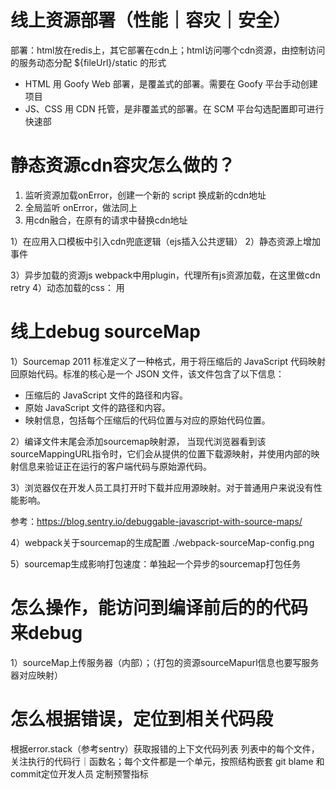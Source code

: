 # 线上资源部署（性能｜容灾｜安全）
部署：html放在redis上，其它部署在cdn上；html访问哪个cdn资源，由控制访问的服务动态分配
${fileUrl}/static 的形式

- HTML 用 Goofy Web 部署，是覆盖式的部署。需要在 Goofy 平台手动创建项目
- JS、CSS 用 CDN 托管，是非覆盖式的部署。在 SCM 平台勾选配置即可进行快速部


# 静态资源cdn容灾怎么做的？
1. 监听资源加载onError，创建一个新的 script 换成新的cdn地址
2. 全局监听 onError，做法同上
3. 用cdn融合，在原有的请求中替换cdn地址

1）在应用入口模板中引入cdn兜底逻辑（ejs插入公共逻辑）
2）静态资源上增加事件
 <!-- <script ${fileUrl}/static/ onerror={} -->
3）异步加载的资源js
webpack中用plugin，代理所有js资源加载，在这里做cdn retry
4）动态加载的css：
用
<!-- 
new MiniCssExtractPlugin({
  filename: function({ chunk }) {
    if (chunk.name === INDEX_MERGED) {
      return `${paths.RESOURCE_BUILDE_PATH}css/[name].css`;
    } else {
      return `${paths.RESOURCE_BUILDE_PATH}css/[name].[contenthash:8].css`;
    }
  },
  chunkFilename: `${paths.RESOURCE_BUILDE_PATH}css/[name].[contenthash:8].chunk.css`,
  ignoreOrder: true,
  insert: function (linkTag) {
    const oldLinkTabonerror = linkTag.onerror;
    linkTag.onerror = function () {
      typeof oldLinkTabonerror === 'function' && oldLinkTabonerror(e);
      const fullhref = linkTag.href;
      if (window.staticCDNErrorHandler && window.tryToLoadBackupCdn) {
        window.staticCDNErrorHandler(fullhref, 'link');
        window.tryToLoadBackupCdn(fullhref, 'link', true, resolve);
        return;
      }
    };
    document.head.appendChild(linkTag);
  }
}),
-->
# 线上debug sourceMap
1）Sourcemap 2011 标准定义了一种格式，用于将压缩后的 JavaScript 代码映射回原始代码。标准的核心是一个 JSON 文件，该文件包含了以下信息：
- 压缩后的 JavaScript 文件的路径和内容。
- 原始 JavaScript 文件的路径和内容。
- 映射信息，包括每个压缩后的代码位置与对应的原始代码位置。

2）编译文件末尾会添加sourcemap映射源， 当现代浏览器看到该sourceMappingURL指令时，它们会从提供的位置下载源映射，并使用内部的映射信息来验证正在运行的客户端代码与原始源代码。

3）浏览器仅在开发人员工具打开时下载并应用源映射。对于普通用户来说没有性能影响。

参考：https://blog.sentry.io/debuggable-javascript-with-source-maps/

4）webpack关于sourcemap的生成配置
./webpack-sourceMap-config.png

5）sourcemap生成影响打包速度：单独起一个异步的sourcemap打包任务



# 怎么操作，能访问到编译前后的的代码 来debug
1）sourceMap上传服务器（内部）；（打包的资源sourceMapurl信息也要写服务器对应映射）

# 怎么根据错误，定位到相关代码段
根据error.stack（参考sentry）获取报错的上下文代码列表
列表中的每个文件，关注执行的代码行｜函数名；每个文件都是一个单元，按照结构嵌套
git blame 和commit定位开发人员
定制预警指标